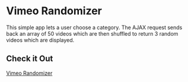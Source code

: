 Vimeo Randomizer
================

This simple app lets a user choose a category.  The AJAX request sends back an array of 50 videos which are then shuffled to return 3 random videos which are displayed.

## Check it Out
[Vimeo Randomizer](https://stark-temple-37619.herokuapp.com/#/?_k=h6mdwl)
